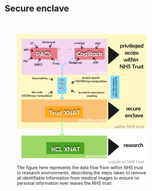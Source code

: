 
# **Secure enclave**

<br>
<br>
<figure>
<img src="/assets/anon-flowchart.jpg">
<br>The figure here represents the data flow from within NHS trust to research environments, 
describing the steps taken to remove all identifiable information from medical images to ensure no
personal information ever leaves the NHS trust.
</figure>

<br>
<br>